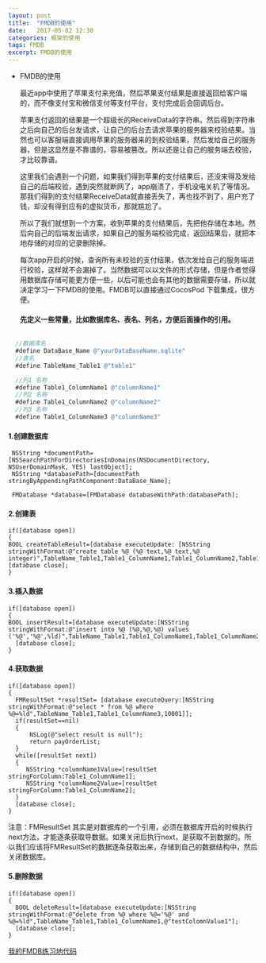 ```yaml
---
layout: post
title:  "FMDB的使用"
date:   2017-05-02 12:30
categories: 框架的使用
tags: FMDB
excerpt: FMDB的使用
---
```


* FMDB的使用

  最近app中使用了苹果支付来充值，然后苹果支付结果是直接返回给客户端的，而不像支付宝和微信支付等支付平台，支付完成后会回调后台。

  苹果支付返回的结果是一个超级长的ReceiveData的字符串。然后得到字符串之后向自己的后台发请求，让自己的后台去请求苹果的服务器来校验结果。当然也可以客服端直接调用苹果的服务器来的到校验结果，然后发给自己的服务器，但是这显然是不靠谱的，容易被篡改。所以还是让自己的服务端去校验，才比较靠谱。

  这里我们会遇到一个问题，如果我们得到苹果的支付结果后，还没来得及发给自己的后端校验，遇到突然就断网了，app崩溃了，手机没电关机了等情况。那我们得到的支付结果ReceiveData就直接丢失了，再也找不到了，用户充了钱，却没有得到应有的虚拟货币，那就尴尬了。

  所以了我们就想到一个方案，收到苹果的支付结果后，先把他存储在本地。然后向自己的后端发出请求，如果自己的服务端校验完成，返回结果后，就把本地存储的对应的记录删除掉。

  每次app开启的时候，查询所有未校验的支付结果，依次发给自己的服务端进行校验，这样就不会漏掉了。当然数据可以以文件的形式存储，但是作者觉得用数据库存储可能更方便一些，以后可能也会有其他的数据需要存储，所以就决定学习一下FMDB的使用。FMDB可以直接通过CocosPod 下载集成，很方便。

  #### 先定义一些常量，比如数据库名、表名、列名，方便后面操作的引用。

``` objective-c

  //数据库名
  #define DataBase_Name @"yourDataBaseName.sqlite"
  //表名
  #define TableName_Table1 @"table1"

  //列1 名称
  #define Table1_ColumnName1 @"columnName1"
  //列2 名称
  #define Table1_ColumnName2 @"columnName2"
  //列3 名称
  #define Table1_ColumnName3 @"columnName3"
```

  #### 1.创建数据库
  ``` shell
   NSString *documentPath=[NSSearchPathForDirectoriesInDomains(NSDocumentDirectory, NSUserDomainMask, YES) lastObject];
   NSString *databasePath=[documentPath stringByAppendingPathComponent:DataBase_Name];

   FMDatabase *database=[FMDatabase databaseWithPath:databasePath];

  ```

  #### 2.创建表
  ``` shell
  if([database open])
{
  BOOL createTableResult=[database executeUpdate: [NSString stringWithFormat:@"create table %@ (%@ text,%@ text,%@ integer)",TableName_Table1,Table1_ColumnName1,Table1_ColumnName2,Table1_ColumnName3]];
  [database close];
}
  ```

  #### 3.插入数据
  ``` shell
  if([database open])
{
  BOOL insertResult=[database executeUpdate:[NSString stringWithFormat:@"insert into %@ (%@,%@,%@) values ('%@','%@',%ld)",TableName_Table1,Table1_ColumnName1,Table1_ColumnName2,Table1_ColumnName3,@"testColomnValue1",@"testColomnValue2",10001]];
    [database close];
}
  ```

  #### 4.获取数据
  ``` shell
  if([database open])
{
    FMResultSet *resultSet= [database executeQuery:[NSString stringWithFormat:@"select * from %@ where %@=%ld",TableName_Table1,Table1_ColumnName3,10001]];
    if(resultSet==nil)
    {
        NSLog(@"select result is null");
        return payOrderList;
    }
    while([resultSet next])
    {
       NSString *columnName1Value=[resultSet stringForColumn:Table1_ColumnName1];
       NSString *columnName2Value=[resultSet stringForColumn:Table1_ColumnName2];
    }
    [database close];
}
  ```
  注意：FMResultSet 其实是对数据库的一个引用，必须在数据库开启的时候执行next方法，才能逐条获取导数据。如果关闭后执行next，是获取不到数据的。所以我们应该将FMResultSet的数据逐条获取出来，存储到自己的数据结构中，然后关闭数据库。

  #### 5.删除数据
  ``` shell
  if([database open])
{
    BOOL deleteResult=[database executeUpdate:[NSString stringWithFormat:@"delete from %@ where %@='%@' and %@=%ld",TableName_Table1,Table1_ColumnName1,@"testColomnValue1"];
    [database close];
}
  ```


  [我的FMDB练习地代码](https://github.com/PlayLive/Practice/tree/master/FMDBUse)
